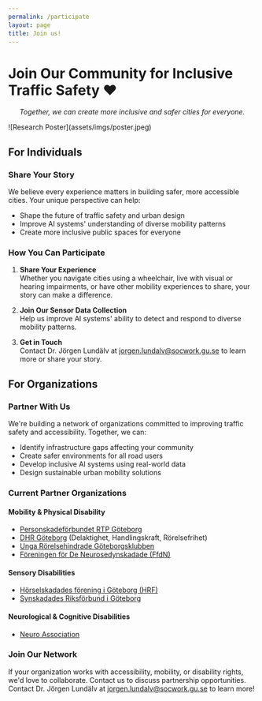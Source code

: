 ```yaml
---
permalink: /participate
layout: page
title: Join us!
---
```


# Join Our Community for Inclusive Traffic Safety ❤️

<p align="center"><em>Together, we can create more inclusive and safer cities for everyone.</em></p>
![Research Poster](assets/imgs/poster.jpeg)

## For Individuals 

### Share Your Story
We believe every experience matters in building safer, more accessible cities. Your unique perspective can help:
- Shape the future of traffic safety and urban design
- Improve AI systems' understanding of diverse mobility patterns
- Create more inclusive public spaces for everyone

### How You Can Participate
1. **Share Your Experience**  
   Whether you navigate cities using a wheelchair, live with visual or hearing impairments, or have other mobility experiences to share, your story can make a difference.

2. **Join Our Sensor Data Collection**  
   Help us improve AI systems' ability to detect and respond to diverse mobility patterns.

3. **Get in Touch**  
   Contact Dr. Jörgen Lundälv at [jorgen.lundalv@socwork.gu.se](mailto:jorgen.lundalv@socwork.gu.se) to learn more or share your story.

## For Organizations 

### Partner With Us
We're building a network of organizations committed to improving traffic safety and accessibility. Together, we can:
- Identify infrastructure gaps affecting your community
- Create safer environments for all road users
- Develop inclusive AI systems using real-world data
- Design sustainable urban mobility solutions

### Current Partner Organizations

#### Mobility & Physical Disability
- [Personskadeförbundet RTP Göteborg](https://rtp.se/om-oss/lokalforeningar/goteborg/goteborgs-lokalforening-verksamhet/)
- [DHR Göteborg](https://dhr.se/goteborg/) (Delaktighet, Handlingskraft, Rörelsefrihet)
- [Unga Rörelsehindrade Göteborgsklubben](https://ungarorelsehindradegoteborgsklubben.se)
- [Föreningen för De Neurosedynskadade (FfdN)](https://www.thalidomide.org)

#### Sensory Disabilities
- [Hörselskadades förening i Göteborg (HRF)](https://hrf.se/goteborg/)
- [Synskadades Riksförbund i Göteborg](https://www.srf.nu/distrikt-lokal-och-branschforeningar/distrikt/srf-goteborg/)

#### Neurological & Cognitive Disabilities
- [Neuro Association](https://neuro.se/forening/foereningar-a-oe/goeteborg/blaenkare/projekt-om-trafiksaekerhet-och-foerflyttning-i-trafikmiljoeer/)

### Join Our Network
If your organization works with accessibility, mobility, or disability rights, we'd love to collaborate. Contact us to discuss partnership opportunities. Contact Dr. Jörgen Lundälv at [jorgen.lundalv@socwork.gu.se](mailto:jorgen.lundalv@socwork.gu.se) to learn more!


